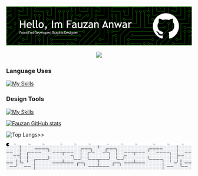 ![FauzanAnwar](img/baru.png)

<div align="center">
  <img src="https://profile-counter.glitch.me/FauzanRown/count.svg?"  />
</div>

<!--
**FauzanRown/FauzanRown** is a ✨ _special_ ✨ repository because its `README.md` (this file) appears on your GitHub profile.

Here are some ideas to get you started:

- 🔭 I’m currently working on ...
- 🌱 I’m currently learning ...
- 👯 I’m looking to collaborate on ...
- 🤔 I’m looking for help with ...
- 💬 Ask me about ...
- 📫 How to reach me: ...
- 😄 Pronouns: ...
- ⚡ Fun fact: ...
-->

### Language Uses

[![My Skills](https://skillicons.dev/icons?i=html,css,js,cpp,react,nodejs,tailwind,bootstrap)](https://skillicons.dev)

### Design Tools

[![My Skills](https://skillicons.dev/icons?i=figma,ps)](https://skillicons.dev)

[![Fauzan GitHub stats](https://github-readme-stats.vercel.app/api?username=FauzanRown&show_icons=true&theme=merko)](https://github.com/FauzanRown/github-readme-stats)

![Top Langs](https://github-readme-stats.vercel.app/api/top-langs/?username=FauzanRown&layout=compact&theme=merko)>>

<picture>
  <source media="(prefers-color-scheme: dark)" srcset="https://raw.githubusercontent.com/FauzanRown/FauzanRown/output/pacman-contribution-graph-dark.svg">
  <source media="(prefers-color-scheme: light)" srcset="https://raw.githubusercontent.com/FauzanRown/FauzanRown/output/pacman-contribution-graph.svg">
  <img alt="pacman contribution graph" src="https://raw.githubusercontent.com/FauzanRown/FauzanRown/output/pacman-contribution-graph.svg">
</picture>

###
